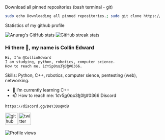 Download all pinned repositories (bash terminal - git)
```bash
sudo echo Downloading all pinned repositories.; sudo git clone https://github.com/CollinEdward/CppTutorialWithExamples.git; git clone https://github.com/CollinEdward/DosSonosDeviceAutomatically.git; git clone https://github.com/CollinEdward/GettingUserInputToCalculateNumbers.git;git clone https://github.com/CollinEdward/PythonTutorial-Easy-to-Hard.git; git clone https://github.com/CollinEdward/DiceRollGameTemplate.git; git clone https://github.com/CollinEdward/Face_HandPasswordUnlocker.git; mkdir CollinEdwardRepos;sudo mv CppTutorialWithExamples CollinEdwardRepos;sudo mv DosSonosDeviceAutomatically CollinEdwardRepos;sudo mv GettingUserInputToCalculateNumbers CollinEdwardRepos;sudo mv PythonTutorial-Easy-to-Hard CollinEdwardRepos;sudo mv DiceRollGameTemplate CollinEdwardRepos; mv Face_HandPasswordUnlocker CollinEdwardRepos;echo \----------------------;echo Thanks for downloading my repositories.;echo \----------------------
```
Statistics of my github profile

![Anurag's GitHub stats](https://github-readme-stats.vercel.app/api?username=CollinEdward&theme=prussian&show_icons=true)
![GitHub streak stats](https://github-readme-streak-stats.herokuapp.com/?user=CollinEdward)  

### Hi there 👋, my name is Collin  Edward
    Hi, I’m @CollinEdward
    I am studying, python, robotics, computer science.
    How to reach me, 1ƈʏ5ք0ռɢ3ɮ0ɮ#0366.

Skills: Python, C++, robotics, computer sience, pentesting (web), networking.

- 🌱 I’m currently learning C++ 
- 📫 How to reach me: 1ƈʏ5ք0ռɢ3ɮ0ɮ#0366 
Discord
```
https://discord.gg/DeY3DsqWd8
```
[<img src='https://cdn.jsdelivr.net/npm/simple-icons@3.0.1/icons/github.svg' alt='github' height='40'>](https://github.com/CollinEdward)  [<img src='https://cdn.jsdelivr.net/npm/simple-icons@3.0.1/icons/twitter.svg' alt='twitter' height='40'>](https://twitter.com/1cy5p0ng3b0b)  

![Profile views](https://gpvc.arturio.dev/CollinEdward)

